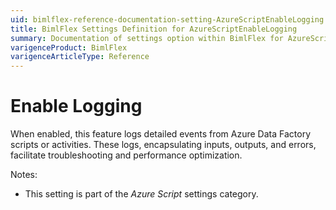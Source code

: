 ```yaml
---
uid: bimlflex-reference-documentation-setting-AzureScriptEnableLogging
title: BimlFlex Settings Definition for AzureScriptEnableLogging
summary: Documentation of settings option within BimlFlex for AzureScriptEnableLogging
varigenceProduct: BimlFlex
varigenceArticleType: Reference
---
```


# Enable Logging

When enabled, this feature logs detailed events from Azure Data Factory scripts or activities. These logs, encapsulating inputs, outputs, and errors, facilitate troubleshooting and performance optimization.

Notes:

* This setting is part of the *Azure Script* settings category.
